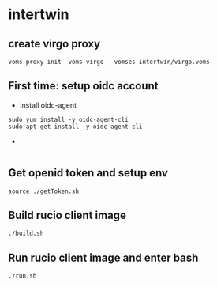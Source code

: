 # intertwin

## create virgo proxy

```
voms-proxy-init -voms virgo --vomses intertwin/virgo.voms 
```

## First time: setup oidc account

- install oidc-agent
```
sudo yum install -y oidc-agent-cli
sudo apt-get install -y oidc-agent-cli
```
- 
```
```

## Get openid token and setup env

```
source ./getToken.sh
```

## Build rucio client image

```
./build.sh
```

## Run rucio client image and enter bash

```
./run.sh
```
